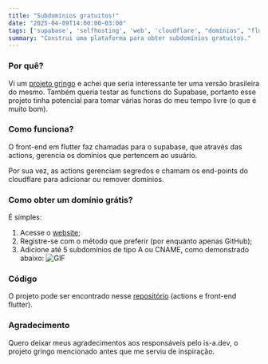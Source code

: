 ```yaml
---
title: "Subdomínios gratuitos!"
date: "2025-04-09T14:00:00-03:00"
tags: ['supabase', 'selfhosting', 'web', 'cloudflare', "domínios", "flutter"]
summary: "Construi uma plataforma para obter subdomínios gratuitos."
---
```


### Por quê?
Vi um [projeto gringo](https://is-a.dev/) e achei que seria interessante ter uma versão brasileira do mesmo. Também queria testar as functions do Supabase, portanto esse projeto tinha potencial para tomar várias horas do meu tempo livre (o que é muito bom).


### Como funciona?
O front-end em flutter faz chamadas para o supabase, que através das actions, gerencia os domínios que pertencem ao usuário.

Por sua vez, as actions gerenciam segredos e chamam os end-points do cloudflare para adicionar ou remover domínios.

### Como obter um domínio grátis?
É simples:

1. Acesse o [website](https://e-um.dev.br/);
2. Registre-se com o método que preferir (por enquanto apenas GitHub);
3. Adicione até 5 subdomínios de tipo A ou CNAME, como demonstrado abaixo:
![GIF](/posts/images/eum.gif)


### Código
O projeto pode ser encontrado nesse [repositório](https://github.com/fortmea/e-um.dev) (actions e front-end flutter).

### Agradecimento
Quero deixar meus agradecimentos aos responsáveis pelo is-a.dev, o projeto gringo mencionado antes que me serviu de inspiração.